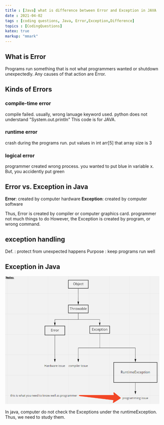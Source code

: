 ```yaml
---
title : [Java] what is difference between Error and Exception in JAVA
date : 2021-04-02
tags : [coding questions, Java, Error,Exception,Difference]
topics : [CodingQuestions]
katex: true
markup: "mmark"
---
```


## What is Error

Programs run something that is not what programmers wanted or shutdown unexpectedly.
Any causes of that action are Error.

## Kinds of Errors

### compile-time error 
compile failed. usually, wrong lanuage keyword used. python does not understand "System.out.println" This code is for JAVA.

### runtime error
crash during the programs run. put values in int arr[5] that array size is 3

### logical error
programmer created wrong process. you wanted to put blue in variable x. But, you accidently put green

## Error vs. Exception in Java

**Error**: created by computer hardware
**Exception**: created by computer software

Thus, Error is created by compiler or computer graphics card. programmer not much things to do
However, the Exception is created by program, or wrong command. 

## exception handling

Def. : protect from unexpected happens
Purpose : keep programs run well 

## Exception in Java

![](https://raw.githubusercontent.com/eunhanlee/img/main/0040_Exception_in_Java.png)

In java, computer do not check the Exceptions under the runtimeException. Thus, we need to study them.